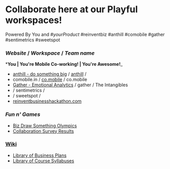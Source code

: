 # Collaborate here at our Playful workspaces!
 Powered By You and #*yourProduct*
 #reinventbiz #anthill #comobile #gather #sentimetrics #sweetspot

### *Website* / *Workspace* / *Team name*
*__You | You're Mobile Co-working! | You're Awesome!___
* [anthill - do something big](http://getanthill.com) / [anthill](https://github.com/defsan/anthill) /
* comobile.in / [co.mobile](https://github.com/comobile/reinventbiz/tree/master/co.mobile) / co.mobile
* [Gather - Emotional Analytics](http://dribbble.com/shots/598371-Gather-Emotional-Analytics) / gather / The Intangibles
* / sentimetrics /
* / sweetspot /
* [reinventbusinesshackathon.com](http://reinventbusinesshackathon.com)

### *Fun n' Games*
* [Biz Draw Something Olympics](https://github.com/comobile/reinventbiz/blob/master/co.mobile/BizDrawSomethingOlympics.jpg)
* [Collaboration Survey Results](https://github.com/comobile/reinventbiz/blob/master/Collaboration_Survey_Results.png)

### [Wiki](https://github.com/comobile/reinventbiz/wiki)
* [Library of Business Plans](https://github.com/comobile/reinventbiz/wiki/Library-of-Business-Plans)
* [Library of Course Syllabuses](https://github.com/comobile/reinventbiz/wiki/Library-of-Course-Syllabuses)